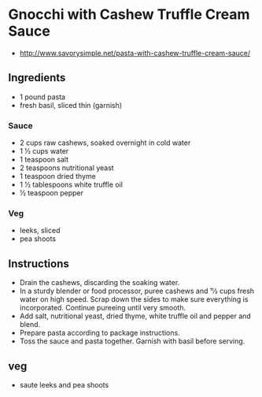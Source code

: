# Gnocchi with Cashew Truffle Cream Sauce

- http://www.savorysimple.net/pasta-with-cashew-truffle-cream-sauce/

## Ingredients
- 1 pound pasta
- fresh basil, sliced thin (garnish)

### Sauce
- 2 cups raw cashews, soaked overnight in cold water
- 1 1⁄2 cups water
- 1 teaspoon salt
- 2 teaspoons nutritional yeast
- 1 teaspoon dried thyme
- 1 1⁄2 tablespoons white truffle oil
- 1⁄2 teaspoon pepper

### Veg
- leeks, sliced
- pea shoots

## Instructions
- Drain the cashews, discarding the soaking water.
- In a sturdy blender or food processor, puree cashews and 11⁄2 cups fresh water on high speed. Scrap down the
  sides to make sure everything is incorporated. Continue pureeing until very smooth.
- Add salt, nutritional yeast, dried thyme, white truffle oil and pepper and blend.
- Prepare pasta according to package instructions.
- Toss the sauce and pasta together. Garnish with basil before serving.

## veg
- saute leeks and pea shoots

